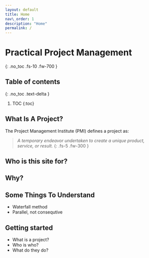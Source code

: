 ```yaml
---
layout: default
title: Home
nav\_order: 1
description: "Home"
permalink: /
---
```


# Practical Project Management
{: .no\_toc .fs-10 .fw-700 }

## Table of contents
{: .no\_toc .text-delta }

1. TOC
{:toc}

## What Is A Project?
The Project Management Institute (PMI) defines a project as:
> _A temporary endeavor undertaken to create a unique product, service, or result._
{: .fs-5 .fw-300 }

## Who is this site for?


## Why?


## Some Things To Understand
- Waterfall method
- Parallel, not consequtive

## Getting started
- What is a project?
- Who is who?
- What do they do?
